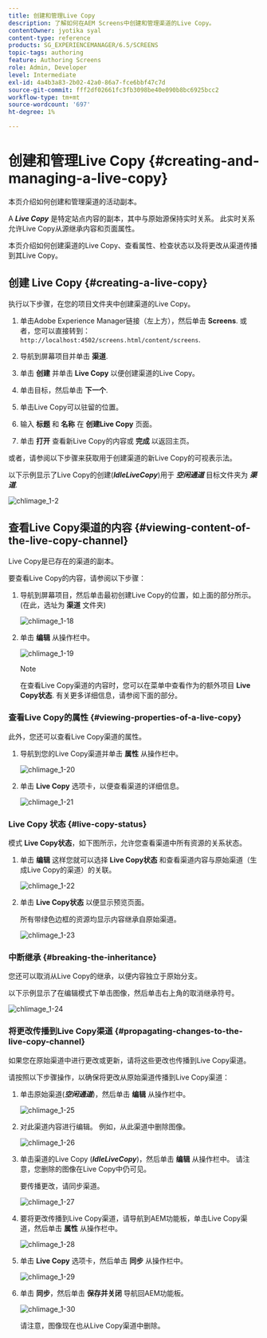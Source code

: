 ```yaml
---
title: 创建和管理Live Copy
description: 了解如何在AEM Screens中创建和管理渠道的Live Copy。
contentOwner: jyotika syal
content-type: reference
products: SG_EXPERIENCEMANAGER/6.5/SCREENS
topic-tags: authoring
feature: Authoring Screens
role: Admin, Developer
level: Intermediate
exl-id: 4a4b3a83-2b02-42a0-86a7-fce6bbf47c7d
source-git-commit: fff2df02661fc3fb3098be40e090b8bc6925bcc2
workflow-type: tm+mt
source-wordcount: '697'
ht-degree: 1%

---
```


# 创建和管理Live Copy {#creating-and-managing-a-live-copy}

本页介绍如何创建和管理渠道的活动副本。

A ***Live Copy*** 是特定站点内容的副本，其中与原始源保持实时关系。 此实时关系允许Live Copy从源继承内容和页面属性。

本页介绍如何创建渠道的Live Copy、查看属性、检查状态以及将更改从渠道传播到其Live Copy。


## 创建 Live Copy {#creating-a-live-copy}

执行以下步骤，在您的项目文件夹中创建渠道的Live Copy。

1. 单击Adobe Experience Manager链接（左上方），然后单击 **Screens**. 或者，您可以直接转到： `http://localhost:4502/screens.html/content/screens`.

1. 导航到屏幕项目并单击 **渠道**.
1. 单击 **创建** 并单击 **Live Copy** 以便创建渠道的Live Copy。
1. 单击目标，然后单击 **下一个**.
1. 单击Live Copy可以驻留的位置。
1. 输入 **标题** 和 **名称** 在 **创建Live Copy** 页面。

1. 单击 **打开** 查看新Live Copy的内容或 **完成** 以返回主页。

或者，请参阅以下步骤来获取用于创建渠道的新Live Copy的可视表示法。

以下示例显示了Live Copy的创建(***IdleLiveCopy***)用于 ***空闲通道*** 目标文件夹为 ***渠道***.

![chlimage_1-2](assets/chlimage_1-2.gif)

## 查看Live Copy渠道的内容 {#viewing-content-of-the-live-copy-channel}

Live Copy是已存在的渠道的副本。

要查看Live Copy的内容，请参阅以下步骤：

1. 导航到屏幕项目，然后单击最初创建Live Copy的位置，如上面的部分所示。 (在此，选址为 **渠道** 文件夹)

   ![chlimage_1-18](assets/chlimage_1-18.png)

1. 单击 **编辑** 从操作栏中。

   ![chlimage_1-19](assets/chlimage_1-19.png)

   >[!NOTE]
   >
   >在查看Live Copy渠道的内容时，您可以在菜单中查看作为的额外项目 **Live Copy状态**. 有关更多详细信息，请参阅下面的部分。

### 查看Live Copy的属性 {#viewing-properties-of-a-live-copy}

此外，您还可以查看Live Copy渠道的属性。

1. 导航到您的Live Copy渠道并单击 **属性** 从操作栏中。

   ![chlimage_1-20](assets/chlimage_1-20.png)

1. 单击 **Live Copy** 选项卡，以便查看渠道的详细信息。

   ![chlimage_1-21](assets/chlimage_1-21.png)

### Live Copy 状态 {#live-copy-status}

模式 **Live Copy状态**，如下图所示，允许您查看渠道中所有资源的关系状态。

1. 单击 **编辑** 这样您就可以选择 **Live Copy状态** 和查看渠道内容与原始渠道（生成Live Copy的渠道）的关联。

   ![chlimage_1-22](assets/chlimage_1-22.png)

1. 单击 **Live Copy状态** 以便显示预览页面。

   所有带绿色边框的资源均显示内容继承自原始渠道。

   ![chlimage_1-23](assets/chlimage_1-23.png)

### 中断继承 {#breaking-the-inheritance}

您还可以取消从Live Copy的继承，以便内容独立于原始分支。

以下示例显示了在编辑模式下单击图像，然后单击右上角的取消继承符号。

![chlimage_1-24](assets/chlimage_1-24.png)

### 将更改传播到Live Copy渠道 {#propagating-changes-to-the-live-copy-channel}

如果您在原始渠道中进行更改或更新，请将这些更改也传播到Live Copy渠道。

请按照以下步骤操作，以确保将更改从原始渠道传播到Live Copy渠道：

1. 单击原始渠道(***空闲通道***)，然后单击 **编辑** 从操作栏中。

   ![chlimage_1-25](assets/chlimage_1-25.png)

1. 对此渠道内容进行编辑。 例如，从此渠道中删除图像。

   ![chlimage_1-26](assets/chlimage_1-26.png)

1. 单击渠道的Live Copy (***IdleLiveCopy***)，然后单击 **编辑** 从操作栏中。 请注意，您删除的图像在Live Copy中仍可见。

   要传播更改，请同步渠道。

   ![chlimage_1-27](assets/chlimage_1-27.png)

1. 要将更改传播到Live Copy渠道，请导航到AEM功能板，单击Live Copy渠道，然后单击 **属性** 从操作栏中。

   ![chlimage_1-28](assets/chlimage_1-28.png)

1. 单击 **Live Copy** 选项卡，然后单击 **同步** 从操作栏中。

   ![chlimage_1-29](assets/chlimage_1-29.png)

1. 单击 **同步**，然后单击 **保存并关闭** 导航回AEM功能板。

   ![chlimage_1-30](assets/chlimage_1-30.png)

   请注意，图像现在也从Live Copy渠道中删除。
